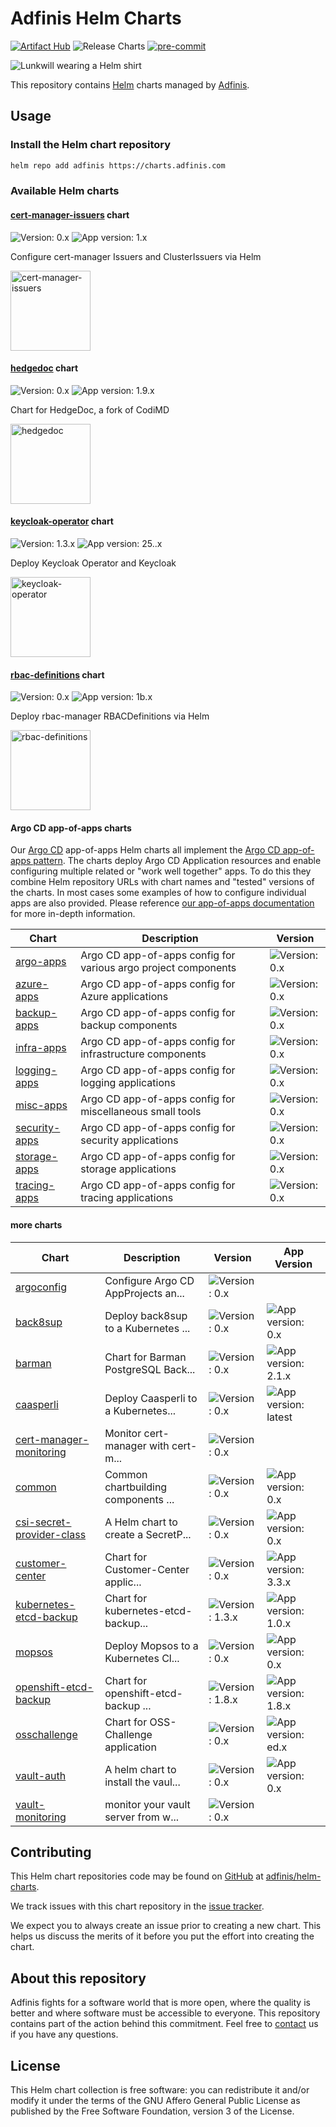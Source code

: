 # Adfinis Helm Charts

[![Artifact Hub](https://img.shields.io/endpoint?url=https://artifacthub.io/badge/repository/adfinis)](https://artifacthub.io/packages/search?repo=adfinis)
![Release Charts](https://github.com/adfinis/helm-charts/workflows/Release%20Charts/badge.svg)
[![pre-commit](https://img.shields.io/badge/pre--commit-enabled-brightgreen?logo=pre-commit&logoColor=white)](https://github.com/pre-commit/pre-commit)

![Lunkwill wearing a Helm shirt](docs/images/lunkwill_helm_shirt.png)

This repository contains [Helm](https://helm.sh/) charts managed by [Adfinis](https://adfinis.com/?pk_campaign=github&pk_kwd=helm-charts).

## Usage

### Install the Helm chart repository

```bash
helm repo add adfinis https://charts.adfinis.com
```

### Available Helm charts
#### [cert-manager-issuers](https://github.com/adfinis/helm-charts/tree/main/charts/cert-manager-issuers) chart

![Version: 0.x](https://img.shields.io/badge/version-0.x-brightgreen) ![App version: 1.x](https://img.shields.io/badge/app%20version-1.x-brightgreen)

Configure cert-manager Issuers and ClusterIssuers via Helm

[<img alt="cert-manager-issuers" src="https://raw.githubusercontent.com/adfinis/helm-charts/main/charts/cert-manager-issuers/logo.png" width="128">](https://github.com/adfinis/helm-charts/tree/main/charts/cert-manager-issuers)
#### [hedgedoc](https://github.com/adfinis/helm-charts/tree/main/charts/hedgedoc) chart

![Version: 0.x](https://img.shields.io/badge/version-0.x-brightgreen) ![App version: 1.9.x](https://img.shields.io/badge/app%20version-1.9.x-brightgreen)

Chart for HedgeDoc, a fork of CodiMD

[<img alt="hedgedoc" src="https://raw.githubusercontent.com/hedgedoc/hedgedoc-logo/main/LOGOTYPE/PNG/HedgeDoc-Logo%201.png" width="128">](https://github.com/adfinis/helm-charts/tree/main/charts/hedgedoc)
#### [keycloak-operator](https://github.com/adfinis/helm-charts/tree/main/charts/keycloak-operator) chart

![Version: 1.3.x](https://img.shields.io/badge/version-1.3.x-brightgreen) ![App version: 25..x](https://img.shields.io/badge/app%20version-25..x-brightgreen)

Deploy Keycloak Operator and Keycloak

[<img alt="keycloak-operator" src="https://www.keycloak.org/resources/images/logo-stacked.svg" width="128">](https://github.com/adfinis/helm-charts/tree/main/charts/keycloak-operator)
#### [rbac-definitions](https://github.com/adfinis/helm-charts/tree/main/charts/rbac-definitions) chart

![Version: 0.x](https://img.shields.io/badge/version-0.x-brightgreen) ![App version: 1b.x](https://img.shields.io/badge/app%20version-1b.x-brightgreen)

Deploy rbac-manager RBACDefinitions via Helm

[<img alt="rbac-definitions" src="https://rbac-manager.docs.fairwinds.com/img/rbac-manager-logo.svg" width="128">](https://github.com/adfinis/helm-charts/tree/main/charts/rbac-definitions)

#### Argo CD app-of-apps charts

Our [Argo CD](https://argoproj.github.io/cd/) app-of-apps Helm charts all implement the [Argo CD app-of-apps pattern](https://argo-cd.readthedocs.io/en/stable/operator-manual/cluster-bootstrapping/#app-of-apps-pattern).
The charts deploy Argo CD Application resources and enable configuring multiple related or "work well together" apps.
To do this they combine Helm repository URLs with chart names and "tested" versions of the charts. In most cases some
examples of how to configure individual apps are also provided. Please reference [our app-of-apps documentation](./docs/argocd-app-of-apps.md)
for more in-depth information.

| Chart | Description | Version |
| ----- | ----------- | ------- |
| [argo-apps](https://github.com/adfinis/helm-charts/tree/main/charts/argo-apps) | Argo CD app-of-apps config for various argo project components | ![Version: 0.x](https://img.shields.io/badge/version-0.x-brightgreen) |
| [azure-apps](https://github.com/adfinis/helm-charts/tree/main/charts/azure-apps) | Argo CD app-of-apps config for Azure applications | ![Version: 0.x](https://img.shields.io/badge/version-0.x-brightgreen) |
| [backup-apps](https://github.com/adfinis/helm-charts/tree/main/charts/backup-apps) | Argo CD app-of-apps config for backup components | ![Version: 0.x](https://img.shields.io/badge/version-0.x-brightgreen) |
| [infra-apps](https://github.com/adfinis/helm-charts/tree/main/charts/infra-apps) | Argo CD app-of-apps config for infrastructure components | ![Version: 0.x](https://img.shields.io/badge/version-0.x-brightgreen) |
| [logging-apps](https://github.com/adfinis/helm-charts/tree/main/charts/logging-apps) | Argo CD app-of-apps config for logging applications | ![Version: 0.x](https://img.shields.io/badge/version-0.x-brightgreen) |
| [misc-apps](https://github.com/adfinis/helm-charts/tree/main/charts/misc-apps) | Argo CD app-of-apps config for miscellaneous small tools | ![Version: 0.x](https://img.shields.io/badge/version-0.x-brightgreen) |
| [security-apps](https://github.com/adfinis/helm-charts/tree/main/charts/security-apps) | Argo CD app-of-apps config for security applications | ![Version: 0.x](https://img.shields.io/badge/version-0.x-brightgreen) |
| [storage-apps](https://github.com/adfinis/helm-charts/tree/main/charts/storage-apps) | Argo CD app-of-apps config for storage applications | ![Version: 0.x](https://img.shields.io/badge/version-0.x-brightgreen) |
| [tracing-apps](https://github.com/adfinis/helm-charts/tree/main/charts/tracing-apps) | Argo CD app-of-apps config for tracing applications | ![Version: 0.x](https://img.shields.io/badge/version-0.x-brightgreen) |

#### more charts

| Chart | Description | Version | App Version |
| ----- | ----------- | ------- | ----------- |
| [argoconfig](https://github.com/adfinis/helm-charts/tree/main/charts/argoconfig) | Configure Argo CD AppProjects an... | ![Version: 0.x](https://img.shields.io/badge/version-0.x-brightgreen) |  |
| [back8sup](https://github.com/adfinis/helm-charts/tree/main/charts/back8sup) | Deploy back8sup to a Kubernetes ... | ![Version: 0.x](https://img.shields.io/badge/version-0.x-brightgreen) |  ![App version: 0.x](https://img.shields.io/badge/app%20version-0.x-brightgreen) |
| [barman](https://github.com/adfinis/helm-charts/tree/main/charts/barman) | Chart for Barman PostgreSQL Back... | ![Version: 0.x](https://img.shields.io/badge/version-0.x-brightgreen) |  ![App version: 2.1.x](https://img.shields.io/badge/app%20version-2.1.x-brightgreen) |
| [caasperli](https://github.com/adfinis/helm-charts/tree/main/charts/caasperli) | Deploy Caasperli to a Kubernetes... | ![Version: 0.x](https://img.shields.io/badge/version-0.x-brightgreen) |  ![App version: latest](https://img.shields.io/badge/app%20version-latest-brightgreen) |
| [cert-manager-monitoring](https://github.com/adfinis/helm-charts/tree/main/charts/cert-manager-monitoring) | Monitor cert-manager with cert-m... | ![Version: 0.x](https://img.shields.io/badge/version-0.x-brightgreen) |  |
| [common](https://github.com/adfinis/helm-charts/tree/main/charts/common) | Common chartbuilding components ... | ![Version: 0.x](https://img.shields.io/badge/version-0.x-brightgreen) |  ![App version: 0.x](https://img.shields.io/badge/app%20version-0.x-brightgreen) |
| [csi-secret-provider-class](https://github.com/adfinis/helm-charts/tree/main/charts/csi-secret-provider-class) | A Helm chart to create a SecretP... | ![Version: 0.x](https://img.shields.io/badge/version-0.x-brightgreen) |  ![App version: 0.x](https://img.shields.io/badge/app%20version-0.x-brightgreen) |
| [customer-center](https://github.com/adfinis/helm-charts/tree/main/charts/customer-center) | Chart for Customer-Center applic... | ![Version: 0.x](https://img.shields.io/badge/version-0.x-brightgreen) |  ![App version: 3.3.x](https://img.shields.io/badge/app%20version-3.3.x-brightgreen) |
| [kubernetes-etcd-backup](https://github.com/adfinis/helm-charts/tree/main/charts/kubernetes-etcd-backup) | Chart for kubernetes-etcd-backup... | ![Version: 1.3.x](https://img.shields.io/badge/version-1.3.x-brightgreen) |  ![App version: 1.0.x](https://img.shields.io/badge/app%20version-1.0.x-brightgreen) |
| [mopsos](https://github.com/adfinis/helm-charts/tree/main/charts/mopsos) | Deploy Mopsos to a Kubernetes Cl... | ![Version: 0.x](https://img.shields.io/badge/version-0.x-brightgreen) |  ![App version: 0.x](https://img.shields.io/badge/app%20version-0.x-brightgreen) |
| [openshift-etcd-backup](https://github.com/adfinis/helm-charts/tree/main/charts/openshift-etcd-backup) | Chart for openshift-etcd-backup ... | ![Version: 1.8.x](https://img.shields.io/badge/version-1.8.x-brightgreen) |  ![App version: 1.8.x](https://img.shields.io/badge/app%20version-1.8.x-brightgreen) |
| [osschallenge](https://github.com/adfinis/helm-charts/tree/main/charts/osschallenge) | Chart for OSS-Challenge application | ![Version: 0.x](https://img.shields.io/badge/version-0.x-brightgreen) |  ![App version: ed.x](https://img.shields.io/badge/app%20version-ed.x-brightgreen) |
| [vault-auth](https://github.com/adfinis/helm-charts/tree/main/charts/vault-auth) | A helm chart to install the vaul... | ![Version: 0.x](https://img.shields.io/badge/version-0.x-brightgreen) |  ![App version: 0.x](https://img.shields.io/badge/app%20version-0.x-brightgreen) |
| [vault-monitoring](https://github.com/adfinis/helm-charts/tree/main/charts/vault-monitoring) | monitor your vault server from w... | ![Version: 0.x](https://img.shields.io/badge/version-0.x-brightgreen) |  |

## Contributing


This Helm chart repositories code may be found on [GitHub](https://github.com) at
[adfinis/helm-charts](https://github.com/adfinis/helm-charts).

We track issues with this chart repository in the [issue tracker](https://github.com/adfinis/helm-charts/issues).

We expect you to always create an issue prior to creating a new chart. This helps us discuss the merits of it before you put the effort into creating the chart.

## About this repository

Adfinis fights for a software world that is more open, where the quality is
better and where software must be accessible to everyone. This repository
contains part of the action behind this commitment. Feel free to
[contact](https://adfinis.com/en/contact/?pk_campaign=github&pk_kwd=helm-charts)
us if you have any questions.

## License

This Helm chart collection is free software: you can redistribute it and/or modify it under the terms
of the GNU Affero General Public License as published by the Free Software Foundation,
version 3 of the License.
